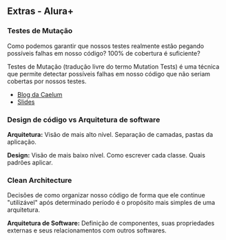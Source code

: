 ## Extras - Alura+

### Testes de Mutação

Como podemos garantir que nossos testes realmente estão pegando possíveis falhas em nosso código? 100% de cobertura é suficiente?

Testes de Mutação (tradução livre do termo Mutation Tests) é uma técnica que permite detectar possíveis falhas em nosso código que não seriam cobertas por nossos testes.

- [Blog da Caelum](https://blog.caelum.com.br/testes-de-mutantes/)
- [Slides](https://speakerdeck.com/cviniciussdias/testes-de-mutacao-testes-para-testar-seus-testes)

### Design de código vs Arquitetura de software

**Arquitetura:** Visão de mais alto nível. Separação de camadas, pastas da aplicação.

**Design:** Visão de mais baixo nível. Como escrever cada classe. Quais padrões aplicar.

### Clean Architecture

Decisões de como organizar nosso código de forma que ele continue "utilizável" após determinado período é o propósito mais simples de uma arquitetura.

**Arquitetura de Software:** Definição de componentes, suas propriedades externas e seus relacionamentos com outros softwares.
